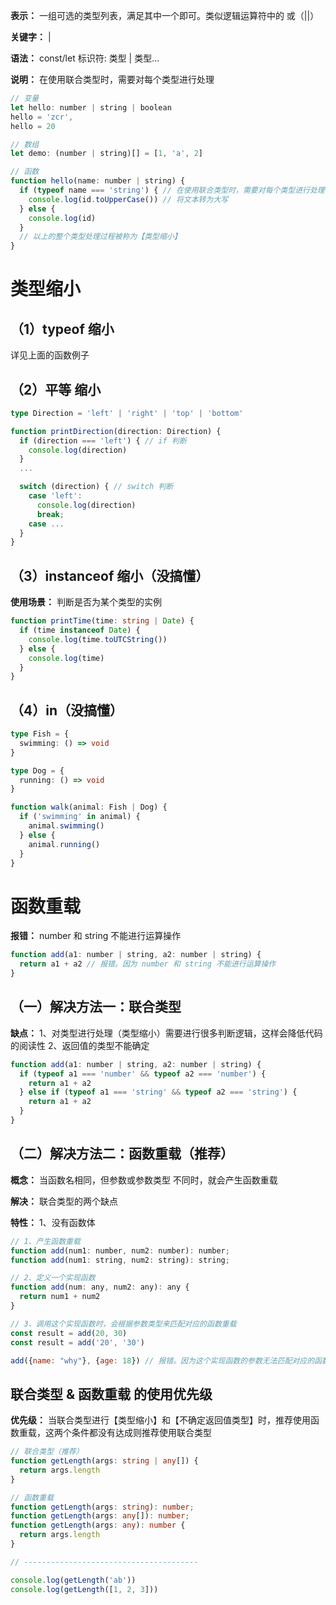 **表示：** 一组可选的类型列表，满足其中一个即可。类似逻辑运算符中的 或（||）

**关键字：** |

**语法：** const/let 标识符: 类型 | 类型...

**说明：** 在使用联合类型时，需要对每个类型进行处理

```js
// 变量
let hello: number | string | boolean
hello = 'zcr',
hello = 20

// 数组
let demo: (number | string)[] = [1, 'a', 2]

// 函数
function hello(name: number | string) {
  if (typeof name === 'string') { // 在使用联合类型时，需要对每个类型进行处理 // typeof name === 'string' 这种为单独类型进行处理的写法被称为【类型保护】
    console.log(id.toUpperCase()) // 将文本转为大写
  } else {
    console.log(id)
  }
  // 以上的整个类型处理过程被称为【类型缩小】
}
```

# 类型缩小
  ## （1）typeof 缩小
  详见上面的函数例子

  ## （2）平等 缩小
  ```ts
  type Direction = 'left' | 'right' | 'top' | 'bottom'

  function printDirection(direction: Direction) {
    if (direction === 'left') { // if 判断
      console.log(direction)
    }
    ...

    switch (direction) { // switch 判断
      case 'left':
        console.log(direction)
        break;
      case ...
    }
  }
  ```

  ## （3）instanceof 缩小（没搞懂）
  **使用场景：** 判断是否为某个类型的实例

  ```ts
  function printTime(time: string | Date) {
    if (time instanceof Date) {
      console.log(time.toUTCString())
    } else {
      console.log(time)
    }
  }
  ```

  ## （4）in（没搞懂）
  ```ts
  type Fish = {
    swimming: () => void
  }

  type Dog = {
    running: () => void
  }

  function walk(animal: Fish | Dog) {
    if ('swimming' in animal) {
      animal.swimming()
    } else {
      animal.running()
    }
  }
  ```

# 函数重载
  **报错：** number 和 string 不能进行运算操作
  ```js
  function add(a1: number | string, a2: number | string) {
    return a1 + a2 // 报错。因为 number 和 string 不能进行运算操作
  }
  ```

  ## （一）解决方法一：联合类型
  **缺点：**
  1、对类型进行处理（类型缩小）需要进行很多判断逻辑，这样会降低代码的阅读性
  2、返回值的类型不能确定

  ```js
  function add(a1: number | string, a2: number | string) {
    if (typeof a1 === 'number' && typeof a2 === 'number') {
      return a1 + a2
    } else if (typeof a1 === 'string' && typeof a2 === 'string') {
      return a1 + a2
    }
  }
  ```

  ## （二）解决方法二：函数重载（推荐）
  **概念：** 当函数名相同，但参数或参数类型 不同时，就会产生函数重载

  **解决：** 联合类型的两个缺点

  **特性：**
  1、没有函数体

  ```js
  // 1、产生函数重载
  function add(num1: number, num2: number): number;
  function add(num1: string, num2: string): string;

  // 2、定义一个实现函数
  function add(num: any, num2: any): any {
    return num1 + num2
  }

  // 3、调用这个实现函数时，会根据参数类型来匹配对应的函数重载
  const result = add(20, 30)
  const result = add('20', '30')

  add({name: "why"}, {age: 18}) // 报错。因为这个实现函数的参数无法匹配对应的函数重载
  ```

  ## 联合类型 & 函数重载 的使用优先级
  **优先级：** 当联合类型进行【类型缩小】和【不确定返回值类型】时，推荐使用函数重载，这两个条件都没有达成则推荐使用联合类型
  
  ```ts
  // 联合类型（推荐）
  function getLength(args: string | any[]) {
    return args.length
  }

  // 函数重载
  function getLength(args: string): number;
  function getLength(args: any[]): number;
  function getLength(args: any): number {
    return args.length
  }

  // ---------------------------------------

  console.log(getLength('ab'))
  console.log(getLength([1, 2, 3]))
  ```
  
